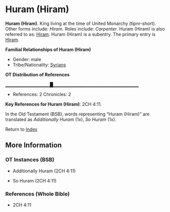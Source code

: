 # Huram (Hiram)
**Huram (Hiram)**. 
King living at the time of United Monarchy (tipnr-short). 
Other forms include: 
*Hiram*. 
Roles include: 
_Carpenter_. 
Huram (Hiram) is also referred to as: 
[Hiram](Hiram.2.md). 
Huram (Hiram) is a subentry. The primary entry is 
[Hiram](Hiram.2.md). 




**Familial Relationships of Huram (Hiram)**


* Gender: male
* Tribe/Nationality: [Syrians](../../../groups/md/acai/Syria.md)


**OT Distribution of References**

▁▁▁▁▁▁▁▁▁▁▁▁▁█▁▁▁▁▁▁▁▁▁▁▁▁▁▁▁▁▁▁▁▁▁▁▁▁▁
* References: 2 Chronicles: 2



**Key References for Huram (Hiram)**: 
2CH 4:11. 


In the Old Testament (BSB), words representing “Huram (Hiram)” are translated as 
*Additionally Huram* (1x), *So Huram* (1x). 




Return to [Index](00-Index.md)

## More Information

### OT Instances (BSB)

* Additionally Huram (2CH 4:11)

* So Huram (2CH 4:11)



### References (Whole Bible)

* 2CH 4:11



